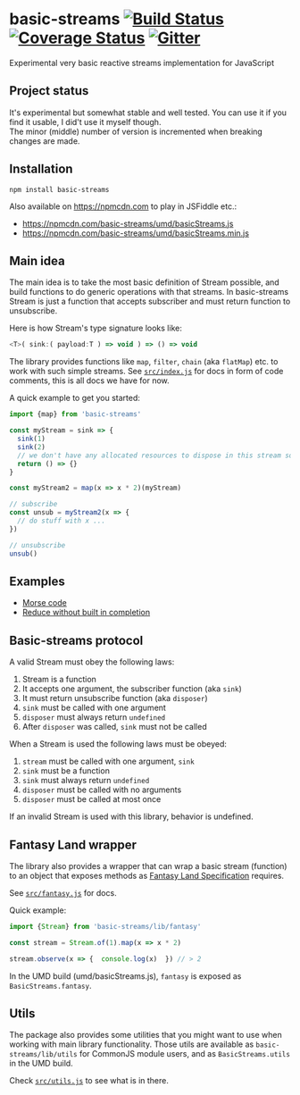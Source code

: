 # basic-streams [![Build Status](https://travis-ci.org/rpominov/basic-streams.svg?branch=master)](https://travis-ci.org/rpominov/basic-streams) [![Coverage Status](https://coveralls.io/repos/rpominov/basic-streams/badge.svg?branch=master&service=github)](https://coveralls.io/github/rpominov/basic-streams?branch=master) [![Gitter](https://badges.gitter.im/pozadi/kefir.svg)](https://gitter.im/pozadi/kefir?utm_source=badge&utm_medium=badge&utm_campaign=pr-badge)

Experimental very basic reactive streams implementation for JavaScript

## Project status

It's experimental but somewhat stable and well tested.
You can use it if you find it usable, I did't use it myself though.<br/>
The minor (middle) number of version is incremented when breaking changes are made.

## Installation

```
npm install basic-streams
```

Also available on https://npmcdn.com to play in JSFiddle etc.:

 - https://npmcdn.com/basic-streams/umd/basicStreams.js
 - https://npmcdn.com/basic-streams/umd/basicStreams.min.js

## Main idea

The main idea is to take the most basic definition of Stream possible, and
build functions to do generic operations with that streams.
In basic-streams Stream is just a function that accepts subscriber and must
return function to unsubscribe.

Here is how Stream's type signature looks like:

```js
<T>( sink:( payload:T ) => void ) => () => void
```

The library provides functions like `map`, `filter`, `chain`
(aka `flatMap`) etc. to work with such simple streams.
See [`src/index.js`](https://github.com/rpominov/basic-streams/blob/master/src/index.js)
for docs in form of code comments, this is all docs we have for now.

A quick example to get you started:

```js
import {map} from 'basic-streams'

const myStream = sink => {
  sink(1)
  sink(2)
  // we don't have any allocated resources to dispose in this stream so just return a noop
  return () => {}
}

const myStream2 = map(x => x * 2)(myStream)

// subscribe
const unsub = myStream2(x => {
  // do stuff with x ...
})

// unsubscribe
unsub()
```

## Examples

 - [Morse code](https://jsfiddle.net/y94qt2aq/)
 - [Reduce without built in completion](https://jsfiddle.net/sp6mj2ng/)


## Basic-streams protocol

A valid Stream must obey the following laws:

1. Stream is a function
1. It accepts one argument, the subscriber function (aka `sink`)
1. It must return unsubscribe function (aka `disposer`)
1. `sink` must be called with one argument
1. `disposer` must always return `undefined`
1. After `disposer` was called, `sink` must not be called

When a Stream is used the following laws must be obeyed:

1. `stream` must be called with one argument, `sink`
1. `sink` must be a function
1. `sink` must always return `undefined`
1. `disposer` must be called with no arguments
1. `disposer` must be called at most once

If an invalid Stream is used with this library, behavior is undefined.


## Fantasy Land wrapper

The library also provides a wrapper that can wrap a basic stream (function)
to an object that exposes methods as
[Fantasy Land Specification](https://github.com/fantasyland/fantasy-land)
requires.

See [`src/fantasy.js`](https://github.com/rpominov/basic-streams/blob/master/src/fantasy.js)
for docs.

Quick example:

```js
import {Stream} from 'basic-streams/lib/fantasy'

const stream = Stream.of(1).map(x => x * 2)

stream.observe(x => {  console.log(x)  }) // > 2
```

In the UMD build (umd/basicStreams.js), `fantasy` is exposed as `BasicStreams.fantasy`.


## Utils

The package also provides some utilities that you might want to use when
working with main library functionality. Those utils are available as
`basic-streams/lib/utils` for CommonJS module users,
and as `BasicStreams.utils` in the UMD build.

Check [`src/utils.js`](https://github.com/rpominov/basic-streams/blob/master/src/utils.js)
to see what is in there.

